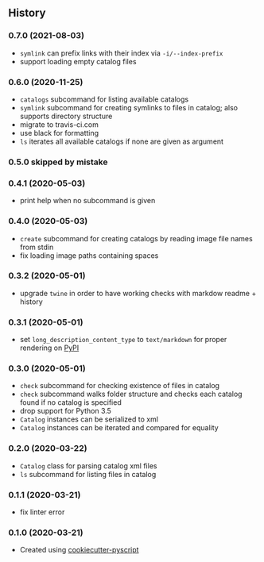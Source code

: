 ## History

### 0.7.0 (2021-08-03)
* `symlink` can prefix links with their index via `-i/--index-prefix`
* support loading empty catalog files

### 0.6.0 (2020-11-25)
* `catalogs` subcommand for listing available catalogs
* `symlink` subcommand for creating symlinks to files in catalog; also supports directory structure
* migrate to travis-ci.com
* use black for formatting
* `ls` iterates all available catalogs if none are given as argument

### 0.5.0 skipped by mistake

### 0.4.1 (2020-05-03)
* print help when no subcommand is given

### 0.4.0 (2020-05-03)
* `create` subcommand for creating catalogs by reading image file names from stdin
* fix loading image paths containing spaces

### 0.3.2 (2020-05-01)
* upgrade `twine` in order to have working checks with markdow readme + history

### 0.3.1 (2020-05-01)
* set `long_description_content_type` to `text/markdown` for proper rendering on [PyPI](https://pypi.python.org/pypi/knipse)

### 0.3.0 (2020-05-01)
* `check` subcommand for checking existence of files in catalog
* `check` subcommand walks folder structure and checks each catalog found if no catalog is specified
* drop support for Python 3.5
* `Catalog` instances can be serialized to xml
* `Catalog` instances can be iterated and compared for equality

### 0.2.0 (2020-03-22)
* `Catalog` class for parsing catalog xml files
* `ls` subcommand for listing files in catalog

### 0.1.1 (2020-03-21)
* fix linter error

### 0.1.0 (2020-03-21)
* Created using [cookiecutter-pyscript](https://github.com/luphord/cookiecutter-pyscript)

